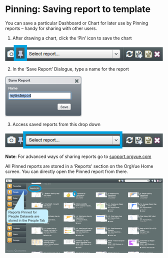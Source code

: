 # Pinning: Saving report to template

You can save a particular Dashboard or Chart for later use by Pinning reports – handy for sharing with other users.

1. After drawing a chart, click the ‘Pin’ icon to save the chart

  ![](5-016.pin.png)

2. In the ‘Save Report’ Dialogue, type a name for the report

  ![](5-017.savereport.png)

3. Access saved reports from this drop down

![](5-018.savedreports.png)

**Note**: For advanced ways of sharing reports go to [support.orgvue.com](support.orgvue.com)

All Pinned reports are stored in a ‘Reports’ section on the OrgVue Home screen. You can directly open the Pinned report from there.

![](5-019.opensavedreports.png)